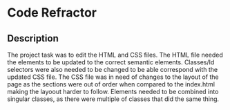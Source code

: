 # Code Refractor

## Description
The project task was to edit the HTML and CSS files. The HTML file needed the elements to be updated to the correct semantic elements. 
Classes/Id selectors were also needed to be changed to be able correspond with the updated CSS file. 
The CSS file was in need of changes to the layout of the page as the sections were out of order when compared to the index.html making the layoout harder to follow. 
Elements needed to be combined into singular classes, as there were multiple of classes that did the same thing. 